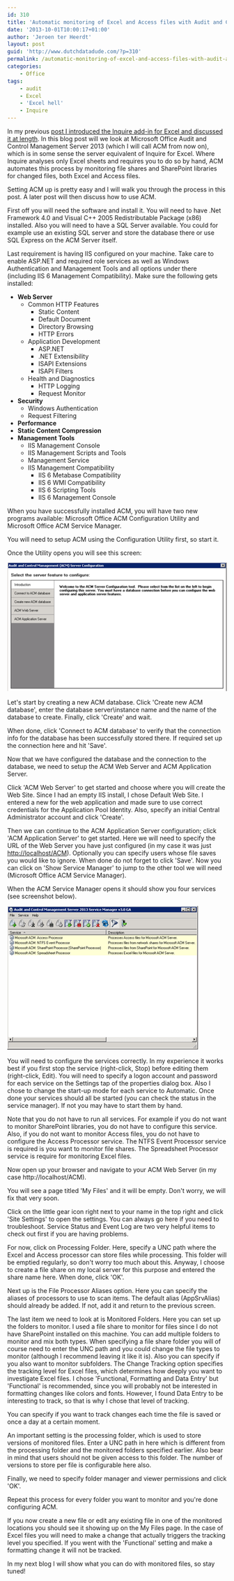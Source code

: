 ```yaml
---
id: 310
title: 'Automatic monitoring of Excel and Access files with Audit and Control Management Server'
date: '2013-10-01T10:00:17+01:00'
author: 'Jeroen ter Heerdt'
layout: post
guid: 'http://www.dutchdatadude.com/?p=310'
permalink: /automatic-monitoring-of-excel-and-access-files-with-audit-and-control-management-server/
categories:
    - Office
tags:
    - audit
    - Excel
    - 'Excel hell'
    - Inquire
---
```


In my previous <a href="http://www.dutchdatadude.com/investigate-excel-sheets-using-inquire">post I introduced the Inquire add-in for Excel and discussed it at length</a>. In this blog post will we look at Microsoft Office Audit and Control Management Server 2013 (which I will call ACM from now on), which is in some sense the server equivalent of Inquire for Excel. Where Inquire analyses only Excel sheets and requires you to do so by hand, ACM automates this process by monitoring file shares and SharePoint libraries for changed files, both Excel and Access files.

Setting ACM up is pretty easy and I will walk you through the process in this post. A later post will then discuss how to use ACM.

First off you will need the software and install it. You will need to have .Net Framework 4.0 and Visual C++ 2005 Redistributable Package (x86) installed. Also you will need to have a SQL Server available. You could for example use an existing SQL server and store the database there or use SQL Express on the ACM Server itself.

Last requirement is having IIS configured on your machine. Take care to enable ASP.NET and required role services as well as Windows Authentication and Management Tools and all options under there (including IIS 6 Management Compatibility). Make sure the following gets installed:
<ul>
	<li>
<div><strong>Web Server</strong></div>
<ul>
	<li>
<div>Common HTTP Features</div>
<ul>
	<li>Static Content</li>
	<li>Default Document</li>
	<li>Directory Browsing</li>
	<li>HTTP Errors</li>
</ul>
</li>
	<li>
<div>Application Development</div>
<ul>
	<li>ASP.NET</li>
	<li>.NET Extensibility</li>
	<li>ISAPI Extensions</li>
	<li>ISAPI Filters</li>
</ul>
</li>
	<li>
<div>Health and Diagnostics</div>
<ul>
	<li>HTTP Logging</li>
	<li>Request Monitor</li>
</ul>
</li>
</ul>
</li>
	<li>
<div><strong>Security</strong></div>
<ul>
	<li>Windows Authentication</li>
	<li>Request Filtering</li>
</ul>
</li>
	<li><strong>Performance</strong></li>
	<li><strong>Static Content Compression</strong></li>
	<li>
<div><strong>Management Tools</strong></div>
<ul>
	<li>IIS Management Console</li>
	<li>IIS Management Scripts and Tools</li>
	<li>Management Service</li>
	<li>
<div>IIS Management Compatibility</div>
<ul>
	<li>IIS 6 Metabase Compatibility</li>
	<li>IIS 6 WMI Compatibility</li>
	<li>IIS 6 Scripting Tools</li>
	<li>IIS 6 Management Console</li>
</ul>
</li>
</ul>
</li>
</ul>
When you have successfully installed ACM, you will have two new programs available: Microsoft Office ACM Configuration Utility and Microsoft Office ACM Service Manager.

You will need to setup ACM using the Configuration Utility first, so start it.

Once the Utility opens you will see this screen:

<img alt="" src="../wp-content/uploads/2013/09/091313_1428_Automaticmo1.png" />

Let's start by creating a new ACM database. Click 'Create new ACM database', enter the database server\instance name and the name of the database to create. Finally, click 'Create' and wait.

When done, click 'Connect to ACM database' to verify that the connection info for the database has been successfully stored there. If required set up the connection here and hit 'Save'.

Now that we have configured the database and the connection to the database, we need to setup the ACM Web Server and ACM Application Server.

Click 'ACM Web Server' to get started and choose where you will create the Web Site. Since I had an empty IIS install, I chose Default Web Site. I entered a new for the web application and made sure to use correct credentials for the Application Pool Identity. Also, specify an initial Central Administrator account and click 'Create'.

Then we can continue to the ACM Application Server configuration; click 'ACM Application Server' to get started. Here we will need to specify the URL of the Web Server you have just configured (in my case it was just <a href="http://localhost/ACM">http://localhost/ACM</a>). Optionally you can specify users whose file saves you would like to ignore. When done do not forget to click 'Save'. Now you can click on 'Show Service Manager' to jump to the other tool we will need (Microsoft Office ACM Service Manager).

When the ACM Service Manager opens it should show you four services (see screenshot below).

<img alt="" src="../wp-content/uploads/2013/09/091313_1428_Automaticmo2.png" />

You will need to configure the services correctly. In my experience it works best if you first stop the service (right-click, Stop) before editing them (right-click, Edit). You will need to specify a logon account and password for each service on the Settings tap of the properties dialog box. Also I chose to change the start-up mode for each service to Automatic. Once done your services should all be started (you can check the status in the service manager). If not you may have to start them by hand.

Note that you do not have to run all services. For example if you do not want to monitor SharePoint libraries, you do not have to configure this service. Also, if you do not want to monitor Access files, you do not have to configure the Access Processor service. The NTFS Event Processor service is required is you want to monitor file shares. The Spreadsheet Processor service is require for monitoring Excel files.

Now open up your browser and navigate to your ACM Web Server (in my case http://localhost/ACM).

You will see a page titled 'My Files' and it will be empty. Don't worry, we will fix that very soon.

Click on the little gear icon right next to your name in the top right and click 'Site Settings' to open the settings. You can always go here if you need to troubleshoot. Service Status and Event Log are two very helpful items to check out first if you are having problems.

For now, click on Processing Folder. Here, specify a UNC path where the Excel and Access processor can store files while processing. This folder will be emptied regularly, so don't worry too much about this. Anyway, I choose to create a file share on my local server for this purpose and entered the share name here. When done, click 'OK'.

Next up is the File Processor Aliases option. Here you can specify the aliases of processors to use to scan items. The default alias (AppSrvAlias) should already be added. If not, add it and return to the previous screen.

The last item we need to look at is Monitored Folders. Here you can set up the folders to monitor. I used a file share to monitor for files since I do not have SharePoint installed on this machine. You can add multiple folders to monitor and mix both types. When specifying a file share folder you will of course need to enter the UNC path and you could change the file types to monitor (although I recommend leaving it like it is). Also you can specify if you also want to monitor subfolders. The Change Tracking option specifies the tracking level for Excel files, which determines how deeply you want to investigate Excel files. I chose 'Functional, Formatting and Data Entry' but 'Functional' is recommended, since you will probably not be interested in formatting changes like colors and fonts. However, I found Data Entry to be interesting to track, so that is why I chose that level of tracking.

You can specify if you want to track changes each time the file is saved or once a day at a certain moment.

An important setting is the processing folder, which is used to store versions of monitored files. Enter a UNC path in here which is different from the processing folder and the monitored folders specified earlier. Also bear in mind that users should not be given access to this folder. The number of versions to store per file is configurable here also.

Finally, we need to specify folder manager and viewer permissions and click 'OK'.

Repeat this process for every folder you want to monitor and you're done configuring ACM.

If you now create a new file or edit any existing file in one of the monitored locations you should see it showing up on the My Files page. In the case of Excel files you will need to make a change that actually triggers the tracking level you specified. If you went with the 'Functional' setting and make a formatting change it will not be tracked.

In my next blog I will show what you can do with monitored files, so stay tuned!

&nbsp;